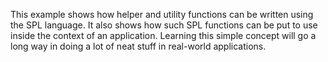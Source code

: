 This example shows how helper and utility functions can be written using the SPL language. It also shows how such SPL functions can be put to use inside the context of an application. Learning this simple concept will go a long way in doing a lot of neat stuff in real-world applications.
